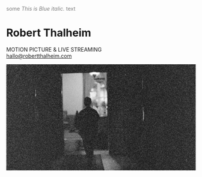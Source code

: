 <span style="color:grey">some *This is Blue italic.* text</span>

# Robert Thalheim

MOTION PICTURE & LIVE STREAMING  
hallo@robertthalheim.com  

![heavygrain](https://raw.githubusercontent.com/RobertThalheim/RobertThalheim.github.io/master/WEBSITE_bg_%3D!.jpg)
